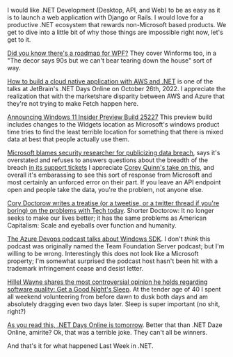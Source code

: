 I would like .NET Development (Desktop, API, and Web) to be as easy as it is to launch a web application with Django or Rails.  I would love for a productive .NET ecosystem that rewards non-Microsoft based products.   We get to dive into a little bit of why those things are impossible right now, let's get to it.

[Did you know there's a roadmap for WPF?](https://github.com/dotnet/wpf/blob/main/roadmap.md) They cover Winforms too, in a "The decor says 90s but we can't bear tearing down the house" sort of way.

[How to build a cloud native application with AWS and .NET](https://twitter.com/resharper/status/1577294970108747776) is one of the talks at JetBrain's .NET Days Online on October 26th, 2022.  I appreciate the realization that with the marketshare disparity between AWS and Azure that they're not trying to make Fetch happen here.

[Announcing Windows 11 Insider Preview Build 25227](https://blogs.windows.com/windows-insider/2022/10/19/announcing-windows-11-insider-preview-build-25227/) This preview build includes changes to the Widgets location as Microsoft's windows product time tries to find the least terrible location for something that there is mixed data at best that people actually use them.

[Microsoft blames security researcher for publicizing data breach](https://msrc-blog.microsoft.com/2022/10/19/investigation-regarding-misconfigured-microsoft-storage-location-2/), says it's overstated and refuses to answers questions about the breadth of the breach [in its support tickets](https://twitter.com/GossiTheDog/status/1582819993263099905) I appreciate [Corey Quinn's take on this](https://twitter.com/QuinnyPig/status/1583143233248378880), and overall it's embarassing to see this sort of response from Microsoft and most certainly an unforced error on their part.  If you leave an API endpoint open and people take the data, you're the problem, not anyone else. 

[Cory Doctorow writes a treatise (or a tweetise, or a twitter thread if you're boring) on the problems with Tech today](https://twitter.com/doctorow/status/1583143915607060481).  Shorter Doctorow: It no longer seeks to make our lives better; it has the same problems as American Capitalism: Scale and eyeballs over function and humanity.

[The Azure Devops podcast talks about Windows SDK](https://twitter.com/ClearMeasure/status/1583155861639217152).  I don't *think* this podcast was originally named the Team Foundation Server podcast; but I'm willing to be wrong. Interestingly this does not look like a Microsoft property; I'm somewhat surprised the podcast host hasn't been hit with a trademark infringement cease and desist letter.

[Hillel Wayne shares the most controversial opinion he holds regarding software quality: Get a Good Night's Sleep](https://twitter.com/hillelogram/status/1119709859979714560). At the tender age of 40 I spent all weekend volunteering from before dawn to dusk both days and am absolutely dragging even two days later.  Sleep is super important (no shit, right?)

[As you read this, .NET Days Online is tomorrow](https://twitter.com/fbouteruche/status/1584487322078543875).  Better that than .NET Daze Online, amirite?  Ok, that was a terrible joke.  They can't all be winners.

And that's it for what happened Last Week in .NET.  

